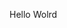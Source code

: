 Hello Wolrd






















































































































































































































































































































































































































































































































































































































































































































































